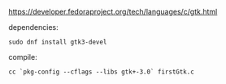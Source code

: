 https://developer.fedoraproject.org/tech/languages/c/gtk.html

dependencies:

```
sudo dnf install gtk3-devel
```

compile:

```
cc `pkg-config --cflags --libs gtk+-3.0` firstGtk.c
```

